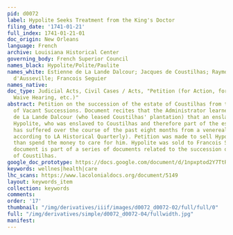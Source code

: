 ```yaml
---
pid: d0072
label: Hypolite Seeks Treatment from the King's Doctor
filing_date: '1741-01-21'
full_index: 1741-01-21-01
doc_origin: New Orleans
language: French
archive: Louisiana Historical Center
governing_body: French Superior Council
names_black: Hypolite/Polite/Paulite
names_white: Estienne de La Lande Dalcour; Jacques de Coustilhas; Raymond Amyault
  d'Ausseville; Francois Seguier
names_native:
doc_type: Judicial Acts, Civil Cases / Acts, "Petition (for Action, for Hearing, to
  Waive Hearing, etc.)"
abstract: Petition on the succession of the estate of Coustilhas from the Administrator
  of Vacant Successions. Document recites that the Administrator learned from Estienne
  de La Lande Dalcour (who leased Coustilhas' plantation) that an enslaved man named
  Hypolite, who was enslaved to Coustilhas and therefore part of the estate in question,
  has suffered over the course of the past eight months from a venereal disease (syphilis?
  according to LA Historical Quarterly). Petition was made to sell Hypolite rather
  than spend the money to care for him. Hypolite was sold to Francois Seguier. This
  document is part of a series of documents related to the succession of the estate
  of Coustilhas.
google_doc_prototype: https://docs.google.com/document/d/1npxptod2Y7TtR5BH7y4ZvoK6CsHYLzlls_NTpmeSQ7s/edit?usp=sharing
keywords: wellnes|health|care
lhc_scans: https://www.lacolonialdocs.org/document/5149
layout: keywords_item
collection: keywords
comments:
order: '17'
thumbnail: "/img/derivatives/iiif/images/d0072_d0072-02/full/full/0"
full: "/img/derivatives/simple/d0072_d0072-04/fullwidth.jpg"
manifest:
---
```

